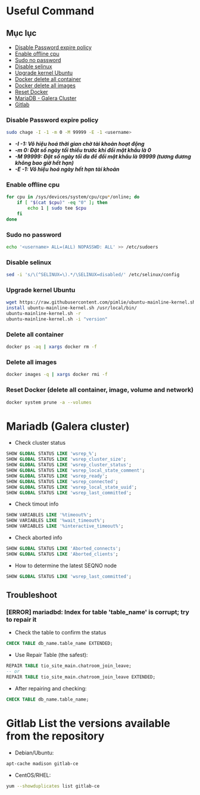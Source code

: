 # Useful Command

## Mục lục
- [Disable Password expire policy](#disable-password-expire-policy)
- [Enable offline cpu](#enable-offline-cpu)
- [Sudo no password](#sudo-no-password)
- [Disable selinux](#disable-selinux)
- [Upgrade kernel Ubuntu](#upgrade-kernel-ubuntu)
- [Docker delete all container](#delete-all-container)
- [Docker delete all images](#delete-all-images)
- [Reset Docker](#reset-docker-delete-all-container-image-volume-and-network)
- [MariaDB - Galera Cluster](#mariadb-galera-cluster)
- [Gitlab](#gitlab-list-the-versions-available-from-the-repository)
### Disable Password expire policy
```bash
sudo chage -I -1 -m 0 -M 99999 -E -1 <username>
```
- ***-I -1: Vô hiệu hoá thời gian chờ tài khoản hoạt động***
- ***-m 0: Đặt số ngày tối thiểu trước khi đổi mật khẩu là 0***
- ***-M 99999: Đặt số ngày tối đa để đổi mật khẩu là 99999 (tương đương không bao giờ hết hạn)***
- ***-E -1: Vô hiệu hoá ngày hết hạn tài khoản***

### Enable offline cpu
```bash
for cpu in /sys/devices/system/cpu/cpu*/online; do
    if [ "$(cat $cpu)" -eq "0" ]; then
        echo 1 | sudo tee $cpu
    fi
done
```

### Sudo no password
```bash
echo '<username> ALL=(ALL) NOPASSWD: ALL' >> /etc/sudoers
```

### Disable selinux
```bash
sed -i 's/\(^SELINUX=\).*/\SELINUX=disabled/' /etc/selinux/config
```
### Upgrade kernel Ubuntu
```bash
wget https://raw.githubusercontent.com/pimlie/ubuntu-mainline-kernel.sh/master/ubuntu-mainline-kernel.sh
install ubuntu-mainline-kernel.sh /usr/local/bin/
ubuntu-mainline-kernel.sh -r
ubuntu-mainline-kernel.sh -i "version"
```
### Delete all container
```bash
docker ps -aq | xargs docker rm -f
```
### Delete all images
```bash
docker images -q | xargs docker rmi -f
```
### Reset Docker (delete all container, image, volume and network)
```bash
docker system prune -a --volumes
```

# Mariadb (Galera cluster)
- Check cluster status
```sql
SHOW GLOBAL STATUS LIKE 'wsrep_%';
SHOW GLOBAL STATUS LIKE 'wsrep_cluster_size';
SHOW GLOBAL STATUS LIKE 'wsrep_cluster_status';
SHOW GLOBAL STATUS LIKE 'wsrep_local_state_comment';
SHOW GLOBAL STATUS LIKE 'wsrep_ready';
SHOW GLOBAL STATUS LIKE 'wsrep_connected';
SHOW GLOBAL STATUS LIKE 'wsrep_local_state_uuid';
SHOW GLOBAL STATUS LIKE 'wsrep_last_committed';
```
- Check timout info
```sql
SHOW VARIABLES LIKE '%timeout%';
SHOW VARIABLES LIKE '%wait_timeout%';
SHOW VARIABLES LIKE '%interactive_timeout%';
```
- Check aborted info
```sql
SHOW GLOBAL STATUS LIKE 'Aborted_connects';
SHOW GLOBAL STATUS LIKE 'Aborted_clients';
```
- How to determine the latest SEQNO node
```sql
SHOW GLOBAL STATUS LIKE 'wsrep_last_committed';
```
Troubleshoot
---
### **[ERROR] mariadbd: Index for table 'table_name' is corrupt; try to repair it**
- Check the table to confirm the status
```sql
CHECK TABLE db_name.table_name EXTENDED;
```
- Use Repair Table (the safest):
```sql
REPAIR TABLE tio_site_main.chatroom_join_leave;
-- or
REPAIR TABLE tio_site_main.chatroom_join_leave EXTENDED;
```
- After repairing and checking:
```sql
CHECK TABLE db_name.table_name;
```
# Gitlab List the versions available from the repository
- Debian/Ubuntu:
```bash
apt-cache madison gitlab-ce
```
- CentOS/RHEL:
```bash
yum --showduplicates list gitlab-ce
```